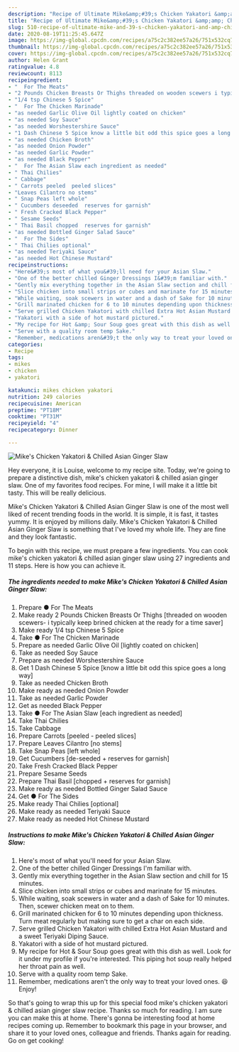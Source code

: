 ```yaml
---
description: "Recipe of Ultimate Mike&amp;#39;s Chicken Yakatori &amp;amp; Chilled Asian Ginger Slaw"
title: "Recipe of Ultimate Mike&amp;#39;s Chicken Yakatori &amp;amp; Chilled Asian Ginger Slaw"
slug: 510-recipe-of-ultimate-mike-and-39-s-chicken-yakatori-and-amp-chilled-asian-ginger-slaw
date: 2020-08-19T11:25:45.647Z
image: https://img-global.cpcdn.com/recipes/a75c2c382ee57a26/751x532cq70/mikes-chicken-yakatori-chilled-asian-ginger-slaw-recipe-main-photo.jpg
thumbnail: https://img-global.cpcdn.com/recipes/a75c2c382ee57a26/751x532cq70/mikes-chicken-yakatori-chilled-asian-ginger-slaw-recipe-main-photo.jpg
cover: https://img-global.cpcdn.com/recipes/a75c2c382ee57a26/751x532cq70/mikes-chicken-yakatori-chilled-asian-ginger-slaw-recipe-main-photo.jpg
author: Helen Grant
ratingvalue: 4.8
reviewcount: 8113
recipeingredient:
- "  For The Meats"
- "2 Pounds Chicken Breasts Or Thighs threaded on wooden scewers i typically keep brined chicken at the ready for a time saver"
- "1/4 tsp Chinese 5 Spice"
- "  For The Chicken Marinade"
- "as needed Garlic Olive Oil lightly coated on chicken"
- "as needed Soy Sauce"
- "as needed Worshestershire Sauce"
- "1 Dash Chinese 5 Spice know a little bit odd this spice goes a long way"
- "as needed Chicken Broth"
- "as needed Onion Powder"
- "as needed Garlic Powder"
- "as needed Black Pepper"
- "  For The Asian Slaw each ingredient as needed"
- " Thai Chilies"
- " Cabbage"
- " Carrots peeled  peeled slices"
- "Leaves Cilantro no stems"
- " Snap Peas left whole"
- " Cucumbers deseeded  reserves for garnish"
- " Fresh Cracked Black Pepper"
- " Sesame Seeds"
- " Thai Basil chopped  reserves for garnish"
- "as needed Bottled Ginger Salad Sauce"
- "  For The Sides"
- " Thai Chilies optional"
- "as needed Teriyaki Sauce"
- "as needed Hot Chinese Mustard"
recipeinstructions:
- "Here&#39;s most of what you&#39;ll need for your Asian Slaw."
- "One of the better chilled Ginger Dressings I&#39;m familiar with."
- "Gently mix everything together in the Asian Slaw section and chill for 15 minutes."
- "Slice chicken into small strips or cubes and marinate for 15 minutes."
- "While waiting, soak scewers in water and a dash of Sake for 10 minutes. Then, scewer chicken meat on to them."
- "Grill marinated chicken for 6 to 10 minutes depending upon thickness. Turn meat regularly but making sure to get a char on each side."
- "Serve grilled Chicken Yakatori with chilled Extra Hot Asian Mustard and a sweet Teriyaki Diping Sauce."
- "Yakatori with a side of hot mustard pictured."
- "My recipe for Hot &amp; Sour Soup goes great with this dish as well. Look for it under my profile if you&#39;re interested. This piping hot soup really helped her throat pain as well."
- "Serve with a quality room temp Sake."
- "Remember, medications aren&#39;t the only way to treat your loved ones. 😆 Enjoy!"
categories:
- Recipe
tags:
- mikes
- chicken
- yakatori

katakunci: mikes chicken yakatori 
nutrition: 249 calories
recipecuisine: American
preptime: "PT18M"
cooktime: "PT31M"
recipeyield: "4"
recipecategory: Dinner

---
```



![Mike&#39;s Chicken Yakatori &amp; Chilled Asian Ginger Slaw](https://img-global.cpcdn.com/recipes/a75c2c382ee57a26/751x532cq70/mikes-chicken-yakatori-chilled-asian-ginger-slaw-recipe-main-photo.jpg)

Hey everyone, it is Louise, welcome to my recipe site. Today, we're going to prepare a distinctive dish, mike&#39;s chicken yakatori &amp; chilled asian ginger slaw. One of my favorites food recipes. For mine, I will make it a little bit tasty. This will be really delicious.

Mike&#39;s Chicken Yakatori &amp; Chilled Asian Ginger Slaw is one of the most well liked of recent trending foods in the world. It is simple, it is fast, it tastes yummy. It is enjoyed by millions daily. Mike&#39;s Chicken Yakatori &amp; Chilled Asian Ginger Slaw is something that I've loved my whole life. They are fine and they look fantastic.




To begin with this recipe, we must prepare a few ingredients. You can cook mike&#39;s chicken yakatori &amp; chilled asian ginger slaw using 27 ingredients and 11 steps. Here is how you can achieve it.

<!--inarticleads1-->

##### The ingredients needed to make Mike&#39;s Chicken Yakatori &amp; Chilled Asian Ginger Slaw:

1. Prepare  ● For The Meats
1. Make ready 2 Pounds Chicken Breasts Or Thighs [threaded on wooden scewers- i typically keep brined chicken at the ready for a time saver]
1. Make ready 1/4 tsp Chinese 5 Spice
1. Take  ● For The Chicken Marinade
1. Prepare as needed Garlic Olive Oil [lightly coated on chicken]
1. Take as needed Soy Sauce
1. Prepare as needed Worshestershire Sauce
1. Get 1 Dash Chinese 5 Spice [know a little bit odd this spice goes a long way]
1. Take as needed Chicken Broth
1. Make ready as needed Onion Powder
1. Take as needed Garlic Powder
1. Get as needed Black Pepper
1. Take  ● For The Asian Slaw [each ingredient as needed]
1. Take  Thai Chilies
1. Take  Cabbage
1. Prepare  Carrots [peeled - peeled slices]
1. Prepare Leaves Cilantro [no stems]
1. Take  Snap Peas [left whole]
1. Get  Cucumbers [de-seeded + reserves for garnish]
1. Take  Fresh Cracked Black Pepper
1. Prepare  Sesame Seeds
1. Prepare  Thai Basil [chopped + reserves for garnish]
1. Make ready as needed Bottled Ginger Salad Sauce
1. Get  ● For The Sides
1. Make ready  Thai Chilies [optional]
1. Make ready as needed Teriyaki Sauce
1. Make ready as needed Hot Chinese Mustard




<!--inarticleads2-->

##### Instructions to make Mike&#39;s Chicken Yakatori &amp; Chilled Asian Ginger Slaw:

1. Here&#39;s most of what you&#39;ll need for your Asian Slaw.
1. One of the better chilled Ginger Dressings I&#39;m familiar with.
1. Gently mix everything together in the Asian Slaw section and chill for 15 minutes.
1. Slice chicken into small strips or cubes and marinate for 15 minutes.
1. While waiting, soak scewers in water and a dash of Sake for 10 minutes. Then, scewer chicken meat on to them.
1. Grill marinated chicken for 6 to 10 minutes depending upon thickness. Turn meat regularly but making sure to get a char on each side.
1. Serve grilled Chicken Yakatori with chilled Extra Hot Asian Mustard and a sweet Teriyaki Diping Sauce.
1. Yakatori with a side of hot mustard pictured.
1. My recipe for Hot &amp; Sour Soup goes great with this dish as well. Look for it under my profile if you&#39;re interested. This piping hot soup really helped her throat pain as well.
1. Serve with a quality room temp Sake.
1. Remember, medications aren&#39;t the only way to treat your loved ones. 😆 Enjoy!




So that's going to wrap this up for this special food mike&#39;s chicken yakatori &amp; chilled asian ginger slaw recipe. Thanks so much for reading. I am sure you can make this at home. There's gonna be interesting food at home recipes coming up. Remember to bookmark this page in your browser, and share it to your loved ones, colleague and friends. Thanks again for reading. Go on get cooking!
